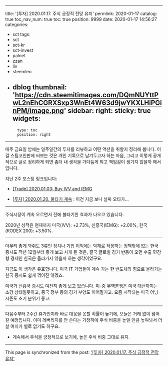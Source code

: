 
---
title: '[투자] 2020.01.17. 주식 긍정적 전망 유지'
permlink: 2020-01-17
catalog: true
toc_nav_num: true
toc: true
position: 9999
date: 2020-01-17 14:56:27
categories:
- sct
tags:
- sct
- sct-kr
- sct-invest
- palnet
- zzan
- liv
- steemleo
- dblog
thumbnail: 'https://cdn.steemitimages.com/DQmNUYttPwL2nEhCGRXSxp3WnEt4W63d9jwYKXLHiPGinPM/image.png'
sidebar:
    right:
        sticky: true
widgets:
    -
        type: toc
        position: right
---


매주 금요일 밤에는 일주일간의 투자를 리뷰하고 어떤 액션을 취할지 정리해 봅니다. 이걸 스팀코인판에 써보는 것은 개인 기록으로 남겨두고자 하는 마음, 그리고 이렇게 공개적으로 글로 정리하게 되면 좀더 내 생각을 가다듬게 되고 책임감이 생기지 않을까 해서입니다.

지난 2주 포스팅 링크입니다:

* [[Trade] 2020.01.03: Buy IVV and IEMG](https://steemit.com/sct/@glory7/trade-2020-01-03-buy-ivv-and-iemg)

* [[투자] 2020.01.20. 불타기 계속](https://steemit.com/sct/@deer3/2020-01-20)  : 이건 지금 보니 날짜 오타가...

---

주식시장이 계속 오르면서 전에 불타기한 효과가 나오고 있습니다. 

2020년 성적은 현재까지 미국(IVV): +2.73%, 신흥국(IEMG): +2.00%, 한국(KODEX 200): +3.50%.

---

아무리 좋게 봐줘도 3류인 정치나 기업 이익에는 악재로 작용하는 정책밖에 없는 한국 증시도 작년 12월부터 좋게 보고 사게 된 것은, 결국 글로벌 경기 반등이 오면 수출 민감형 경제인 한국은 올라가지 않을까 하는 생각이었구요. 

지금도 이 생각은 유효합니다. 미국 IT 기업들이 계속 가는 한 반도체의 힘으로 올라가는 한국 증시도 쉽게 꺾이진 않겠죠.

미국과 신흥국 증시도 여전히 좋게 보고 있습니다. 미-중 무역분쟁은 미국 대선까지는 소강 상태일듯하고, 중국 정부 등의 경기 부양도 이어질거고. 요즘 시작되는 미국 어닝 시즌도 초기 분위기 좋고.

---

다음주부터 2주간 휴가인지라 바로 대응을 못할 확률이 높기에, 오늘은 거래 없이 넘어갈 예정입니다. 이미 레버리지를 안 쓴다는 가정하에 주식 비중을 높일 만큼 높여놔서 더 살 여지가 별로 없기도 하구요.

* 계속해서 주식을 긍정적으로 보기에, 높은 주식 비중 그대로 유지.

- - -

This page is synchronized from the post: ['[투자] 2020.01.17. 주식 긍정적 전망 유지'](https://steemit.com/@glory7/2020-01-17)
